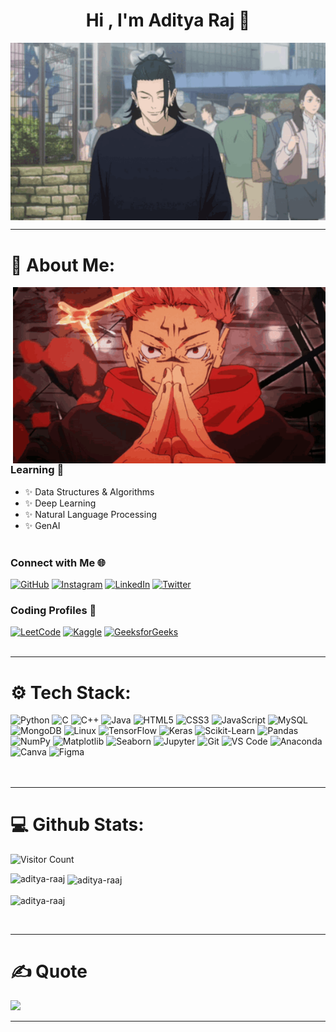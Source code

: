 
<h1 align="center"> Hi , I'm Aditya Raj 👋 </h1>
<!--   (Toxic Haste)  -->
<div align="center">
<img hight="300" width="700" alt="GIF" align="center" src="https://github.com/aditya-raaj/aditya-raaj/blob/main/gif1.gif">
</div>

---

# 💫 About Me:
<img hight="100" width="500"  alt="GIF" align="right" src="https://github.com/aditya-raaj/aditya-raaj/blob/main/gif3.gif">

###  Learning 📑
- ✨ Data Structures & Algorithms
- ✨ Deep Learning
- ✨ Natural Language Processing
- ✨ GenAI
</br></br>

### Connect with Me 🌐  

[![GitHub](https://img.shields.io/badge/GitHub-%2312100E.svg?logo=github&logoColor=white)](https://github.com/aditya-raaj)  [![Instagram](https://img.shields.io/badge/Instagram-%23E4405F.svg?logo=Instagram&logoColor=white)](https://instagram.com/adi_raj_2272)  [![LinkedIn](https://img.shields.io/badge/LinkedIn-%230077B5.svg?logo=linkedin&logoColor=white)](https://linkedin.com/in/aditya-lin)  [![Twitter](https://img.shields.io/badge/Twitter-%231DA1F2.svg?logo=Twitter&logoColor=white)](https://twitter.com/itsadityaaraj)  



### Coding Profiles 🚀  

[![LeetCode](https://img.shields.io/badge/LeetCode-%23FFA116.svg?logo=leetcode&logoColor=black)](https://leetcode.com/itsaditya7)  [![Kaggle](https://img.shields.io/badge/Kaggle-%2320BEFF.svg?logo=kaggle&logoColor=white)](https://kaggle.com/adityaraaj7) [![GeeksforGeeks](https://img.shields.io/badge/GeeksforGeeks-%23107840.svg?logo=geeksforgeeks&logoColor=white)](https://auth.geeksforgeeks.org/user/itsadit07)  
</br>

---  

# ⚙️ Tech Stack:  
![Python](https://img.shields.io/badge/python-%2314354C.svg?style=for-the-badge&logo=python&logoColor=white)  ![C](https://img.shields.io/badge/c-%2300599C.svg?style=for-the-badge&logo=c&logoColor=white)  ![C++](https://img.shields.io/badge/c++-%2300599C.svg?style=for-the-badge&logo=c%2B%2B&logoColor=white)  ![Java](https://img.shields.io/badge/java-%23ED8B00.svg?style=for-the-badge&logo=java&logoColor=white)  ![HTML5](https://img.shields.io/badge/html5-%23E34F26.svg?style=for-the-badge&logo=html5&logoColor=white)  ![CSS3](https://img.shields.io/badge/css3-%231572B6.svg?style=for-the-badge&logo=css3&logoColor=white)  ![JavaScript](https://img.shields.io/badge/javascript-%23323330.svg?style=for-the-badge&logo=javascript&logoColor=%23F7DF1E)  ![MySQL](https://img.shields.io/badge/mysql-%2300f.svg?style=for-the-badge&logo=mysql&logoColor=white) ![MongoDB](https://img.shields.io/badge/MongoDB-%234ea94b.svg?style=for-the-badge&logo=mongodb&logoColor=white)  ![Linux](https://img.shields.io/badge/Linux-FCC624?style=for-the-badge&logo=linux&logoColor=black)  ![TensorFlow](https://img.shields.io/badge/TensorFlow-%23FF6F00.svg?style=for-the-badge&logo=tensorflow&logoColor=white)  ![Keras](https://img.shields.io/badge/Keras-%23D00000.svg?style=for-the-badge&logo=keras&logoColor=white)  ![Scikit-Learn](https://img.shields.io/badge/scikit--learn-%23F7931E.svg?style=for-the-badge&logo=scikit-learn&logoColor=white) ![Pandas](https://img.shields.io/badge/pandas-%23150458.svg?style=for-the-badge&logo=pandas&logoColor=white)  ![NumPy](https://img.shields.io/badge/numpy-%23013243.svg?style=for-the-badge&logo=numpy&logoColor=white)  ![Matplotlib](https://img.shields.io/badge/Matplotlib-%23FF5722.svg?style=for-the-badge&logo=python&logoColor=white)  ![Seaborn](https://img.shields.io/badge/Seaborn-%23000.svg?style=for-the-badge&logo=python&logoColor=white)  ![Jupyter](https://img.shields.io/badge/jupyter-%23F37626.svg?style=for-the-badge&logo=jupyter&logoColor=white)  ![Git](https://img.shields.io/badge/git-%23F05033.svg?style=for-the-badge&logo=git&logoColor=white) ![VS Code](https://img.shields.io/badge/VS%20Code-%23007ACC.svg?style=for-the-badge&logo=visualstudiocode&logoColor=white)  ![Anaconda](https://img.shields.io/badge/Anaconda-%2344A833.svg?style=for-the-badge&logo=anaconda&logoColor=white)  ![Canva](https://img.shields.io/badge/Canva-%2300C4CC.svg?style=for-the-badge&logo=Canva&logoColor=white)  ![Figma](https://img.shields.io/badge/Figma-%23F24E1E.svg?style=for-the-badge&logo=figma&logoColor=white)  
</br>
</br>

---

# 💻 Github Stats:

![Visitor Count](https://komarev.com/ghpvc/?username=aditya-raaj&color=blue)
<p><img align="left" src="https://github-readme-stats.vercel.app/api/top-langs?username=aditya-raaj&show_icons=true&locale=en&layout=compact" alt="aditya-raaj" /></p>
<p>&nbsp;<img align="center" src="https://github-readme-stats.vercel.app/api?username=aditya-raaj&show_icons=true&locale=en" alt="aditya-raaj" /></p>
<p><img align="center" src="https://github-readme-streak-stats.herokuapp.com/?user=aditya-raaj&" alt="aditya-raaj" /></p>
</br>


---

# ✍️ Quote
![](https://quotes-github-readme.vercel.app/api?type=horizontal&theme=radical)



---
